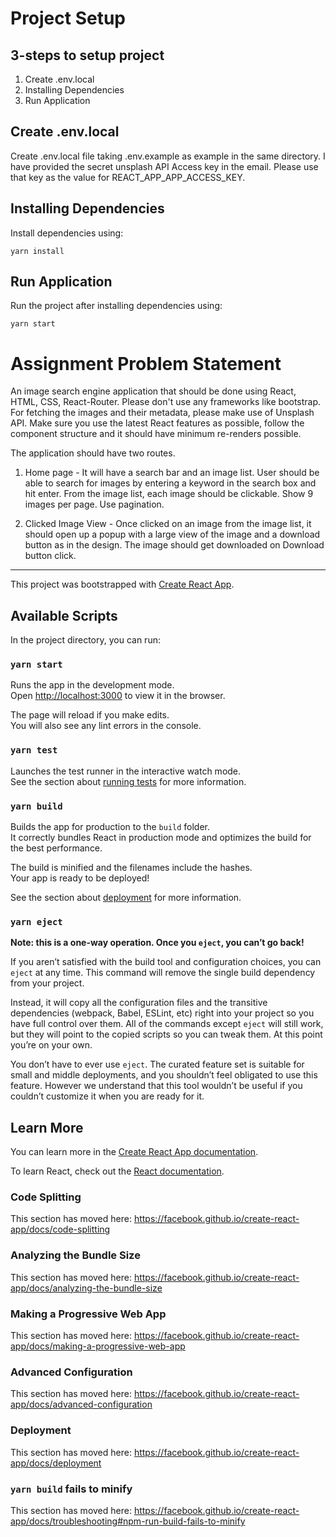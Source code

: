 # Project Setup

## 3-steps to setup project

1. Create .env.local
2. Installing Dependencies
3. Run Application

## Create .env.local

Create .env.local file taking .env.example as example in the same directory. I have provided the secret unsplash API Access key in the email. Please use that key as the value for REACT_APP_APP_ACCESS_KEY.

## Installing Dependencies

Install dependencies using:

`yarn install`

## Run Application

Run the project after installing dependencies using:

`yarn start`

# Assignment Problem Statement

An image search engine application that should be done using React, HTML, CSS, React-Router. Please don't use any frameworks like bootstrap. For fetching the images and their metadata, please make use of Unsplash API. Make sure you use the latest React features as possible, follow the component structure and it should have minimum re-renders possible.

The application should have two routes.

1. Home page - It will have a search bar and an image list. User should be able to search for images by entering a keyword in the search box and hit enter. From the image list, each image should be clickable. Show 9 images per page. Use pagination.

2. Clicked Image View - Once clicked on an image from the image list, it should open up a popup with a large view of the image and a download button as in the design. The image should get downloaded on Download button click.

---

This project was bootstrapped with [Create React App](https://github.com/facebook/create-react-app).

## Available Scripts

In the project directory, you can run:

### `yarn start`

Runs the app in the development mode.<br />
Open [http://localhost:3000](http://localhost:3000) to view it in the browser.

The page will reload if you make edits.<br />
You will also see any lint errors in the console.

### `yarn test`

Launches the test runner in the interactive watch mode.<br />
See the section about [running tests](https://facebook.github.io/create-react-app/docs/running-tests) for more information.

### `yarn build`

Builds the app for production to the `build` folder.<br />
It correctly bundles React in production mode and optimizes the build for the best performance.

The build is minified and the filenames include the hashes.<br />
Your app is ready to be deployed!

See the section about [deployment](https://facebook.github.io/create-react-app/docs/deployment) for more information.

### `yarn eject`

**Note: this is a one-way operation. Once you `eject`, you can’t go back!**

If you aren’t satisfied with the build tool and configuration choices, you can `eject` at any time. This command will remove the single build dependency from your project.

Instead, it will copy all the configuration files and the transitive dependencies (webpack, Babel, ESLint, etc) right into your project so you have full control over them. All of the commands except `eject` will still work, but they will point to the copied scripts so you can tweak them. At this point you’re on your own.

You don’t have to ever use `eject`. The curated feature set is suitable for small and middle deployments, and you shouldn’t feel obligated to use this feature. However we understand that this tool wouldn’t be useful if you couldn’t customize it when you are ready for it.

## Learn More

You can learn more in the [Create React App documentation](https://facebook.github.io/create-react-app/docs/getting-started).

To learn React, check out the [React documentation](https://reactjs.org/).

### Code Splitting

This section has moved here: https://facebook.github.io/create-react-app/docs/code-splitting

### Analyzing the Bundle Size

This section has moved here: https://facebook.github.io/create-react-app/docs/analyzing-the-bundle-size

### Making a Progressive Web App

This section has moved here: https://facebook.github.io/create-react-app/docs/making-a-progressive-web-app

### Advanced Configuration

This section has moved here: https://facebook.github.io/create-react-app/docs/advanced-configuration

### Deployment

This section has moved here: https://facebook.github.io/create-react-app/docs/deployment

### `yarn build` fails to minify

This section has moved here: https://facebook.github.io/create-react-app/docs/troubleshooting#npm-run-build-fails-to-minify
